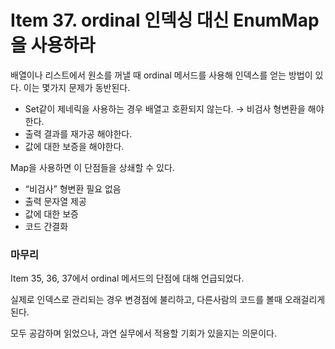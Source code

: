 # Item 37. ordinal 인덱싱 대신 EnumMap을 사용하라

배열이나 리스트에서 원소를 꺼낼 때 ordinal 메서드를 사용해 인덱스를 얻는 방법이 있다. 이는 몇가지 문제가 동반된다. 

- Set같이 제네릭을 사용하는 경우 배열고 호환되지 않는다. → 비검사 형변환을 해야한다.
- 출력 결과를 재가공 해야한다.
- 값에 대한 보증을 해야한다.

Map을 사용하면 이 단점들을 상쇄할 수 있다.

- “비검사” 형변환 필요 없음
- 출력 문자열 제공
- 값에 대한 보증
- 코드 간결화

### 마무리

Item 35, 36, 37에서 ordinal 메서드의 단점에 대해 언급되었다.

실제로 인덱스로 관리되는 경우 변경점에 불리하고, 다른사람의 코드를 볼때 오래걸리게 된다.

모두 공감하며 읽었으나, 과연 실무에서 적용할 기회가 있을지는 의문이다.
